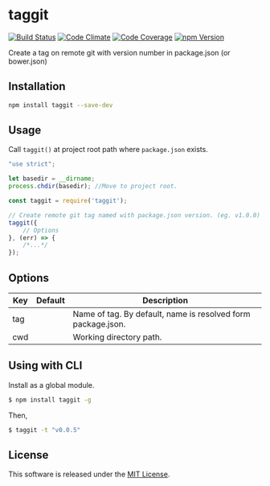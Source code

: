 taggit
==========

<!---
This file is generated by ape-tmpl. Do not update manually.
--->

<!-- Badge Start -->
<a name="badges"></a>

[![Build Status][bd_travis_shield_url]][bd_travis_url]
[![Code Climate][bd_codeclimate_shield_url]][bd_codeclimate_url]
[![Code Coverage][bd_codeclimate_coverage_shield_url]][bd_codeclimate_url]
[![npm Version][bd_npm_shield_url]][bd_npm_url]

[bd_repo_url]: https://github.com/okunishinishi/node-taggit
[bd_travis_url]: http://travis-ci.org/okunishinishi/node-taggit
[bd_travis_shield_url]: http://img.shields.io/travis/okunishinishi/node-taggit.svg?style=flat
[bd_license_url]: https://github.com/okunishinishi/node-taggit/blob/master/LICENSE
[bd_codeclimate_url]: http://codeclimate.com/github/okunishinishi/node-taggit
[bd_codeclimate_shield_url]: http://img.shields.io/codeclimate/github/okunishinishi/node-taggit.svg?style=flat
[bd_codeclimate_coverage_shield_url]: http://img.shields.io/codeclimate/coverage/github/okunishinishi/node-taggit.svg?style=flat
[bd_gemnasium_url]: https://gemnasium.com/okunishinishi/node-taggit
[bd_gemnasium_shield_url]: https://gemnasium.com/okunishinishi/node-taggit.svg
[bd_npm_url]: http://www.npmjs.org/package/taggit
[bd_npm_shield_url]: http://img.shields.io/npm/v/taggit.svg?style=flat
[bd_bower_badge_url]: https://img.shields.io/bower/v/taggit.svg?style=flat

<!-- Badge End -->


<!-- Description Start -->
<a name="description"></a>

Create a tag on remote git with version number in package.json (or bower.json)

<!-- Description End -->




<!-- Sections Start -->
<a name="sections"></a>

<!-- Section from "doc/readme/01.Installation.md.hbs" Start -->

<a name="section-doc-readme-01-installation-md"></a>
Installation
-----

```bash
npm install taggit --save-dev
```


<!-- Section from "doc/readme/01.Installation.md.hbs" End -->

<!-- Section from "doc/readme/02.Usage.md.hbs" Start -->

<a name="section-doc-readme-02-usage-md"></a>
Usage
---------

Call `taggit()` at project root path where `package.json` exists.

```javascript
"use strict";

let basedir = __dirname;
process.chdir(basedir); //Move to project root.

const taggit = require('taggit');

// Create remote git tag named with package.json version. (eg. v1.0.0)
taggit({
    // Options
}, (err) => {
    /*...*/
});

```


<!-- Section from "doc/readme/02.Usage.md.hbs" End -->

<!-- Section from "doc/readme/03.Options.md.hbs" Start -->

<a name="section-doc-readme-03-options-md"></a>
Options
---------

| Key | Default | Description |
| --- | --- | --- |
| tag |  | Name of tag. By default, name is resolved form package.json. |
| cwd |  | Working directory path. |


<!-- Section from "doc/readme/03.Options.md.hbs" End -->

<!-- Section from "doc/readme/04.CLI.md.hbs" Start -->

<a name="section-doc-readme-04-c-l-i-md"></a>
Using with CLI
---------

Install as a global module.

```bash
$ npm install taggit -g
```

Then,

```bash
$ taggit -t "v0.0.5"
```

<!-- Section from "doc/readme/04.CLI.md.hbs" End -->


<!-- Sections Start -->


<!-- LICENSE Start -->
<a name="license"></a>

License
-------
This software is released under the [MIT License](https://github.com/okunishinishi/node-taggit/blob/master/LICENSE).

<!-- LICENSE End -->


